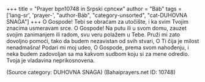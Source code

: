 +++
title = "Prayer bpn10748 in Srpski српски"
author = "Báb"
tags = ['lang-sr', 'prayer-', "author-Báb", "category-unsorted", "cat-DUHOVNA SNAGA"]
+++
O Gospode! Tebi se obraćam za utočište, i ka svim Tvojim znacima usmeravam srce.
O Gospode! Na putu ili u svom domu, zauzet svojim zanimanjem ili radom, svu veru polažem u Tebe.
Pruži mi zato dovoljno pomoći, tako da budem nezavistan od svih stvari,   O Ti čija je milost nenadmašna!
Podari mi moj udeo, O Gospode, prema svom nahođenju, i neka budem zadovoljan sa ma kakvom sudbom koju si za mene odredio.
Tvoja je vladavina neprikosnovena.

(Source category: DUHOVNA SNAGA)
(Bahaiprayers.net ID: 10748)
